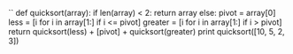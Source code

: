 ``
def quicksort(array):
   if len(array) < 2:
     return array
   else:
     pivot = array[0]
     less = [i for i in array[1:] if i <= pivot]
     greater = [i for i in array[1:] if i > pivot]
     return quicksort(less) + [pivot] + quicksort(greater)
print quicksort([10, 5, 2, 3])
